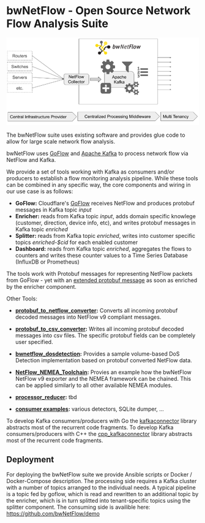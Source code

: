 # bwNetFlow - Open Source Network Flow Analysis Suite

![bwNetFlow Overview](overview.png "bwNetFlow Overview")

The bwNetFlow suite uses existing software and provides
glue code to allow for large scale network flow analysis.

bwNetFlow uses [GoFlow](https://github.com/cloudflare/goflow) and
[Apache Kafka](https://kafka.apache.org/) to process network flow via NetFlow and Kafka.

We provide a set of tools working with Kafka as consumers and/or producers
to establish a flow monitoring analysis pipeline. While these tools can be combined 
in any specific way, the core components and wiring in our use case is as follows:

- **GoFlow:** Cloudflare's [GoFlow](https://github.com/cloudflare/goflow) receives NetFlow and produces protobuf messages in Kafka topic *input*
- **Enricher:** reads from Kafka topic *input*, adds domain specific knowlege (customer, direction, device info, etc), and writes protobuf messages in Kafka topic *enriched*
- **Splitter:** reads from Kafka topic *enriched*, writes into customer specific topics *enriched-$cid* for each enabled customer
- **Dashboard:** reads from Kafka topic *enriched*, aggregates the flows to counters and writes these counter values to a Time Series Database (InfluxDB or Prometheus)

The tools work with Protobuf messages for representing NetFlow packets from
GoFlow - yet with an [extended protobuf message](https://github.com/bwNetFlow/protobuf) as soon as enriched by the enricher component. 

Other Tools:

- **<a href="https://github.com/bwNetFlow/protobuf_to_netflow_converter" target="_blank">protobuf_to_netflow_converter</a>:** Converts all incoming protobuf decoded messages into NetFlow v9 compliant messages.
- **<a href="https://github.com/bwNetFlow/protobuf_to_csv_converter" target="_blank">protobuf_to_csv_converter</a>:** Writes all incoming protobuf decoded messages into csv files. The specific protobuf fields can be completely user specified.
- **<a href="https://github.com/bwNetFlow/bwnetflow_dosdetection" target="_blank">bwnetflow_dosdetection</a>:** Provides a sample volume-based DoS Detection implementation based on protobuf converted NetFlow data.
- **<a href="https://github.com/bwNetFlow/NetFlow_NEMEA_Toolchain" target="_blank">NetFlow_NEMEA_Toolchain</a>:** Provies an example how the bwNetFlow NetFlow v9 exporter and the NEMEA framework can be chained. This can be applied similarly to all other available NEMEA modules.
- **<a href="https://github.com/bwNetFlow/processor_reducer" target="_blank">processor_reducer</a>:** tbd

- **<a href="https://https://github.com/bwNetFlow/python-consumers" target="_blank">consumer examples</a>:** various detectors, SQLite dumper, ...

To develop Kafka consumers/producers with Go the [kafkaconnector](https://github.com/bwNetFlow/kafkaconnector) library abstracts most of the recurrent code fragments.
To develop Kafka consumers/producers with C++ the [cpp_kafkaconnector](https://github.com/bwNetFlow/cpp_kafkaconnector) library abstracts most of the recurrent code fragments.

## Deployment

For deploying the bwNetFlow suite we provide Ansible scripts or Docker / Docker-Compose description. The processing side requires a Kafka cluster with a number of topics arranged to the individual needs. A typical pipeline is a topic fed by goflow, which is read and rewritten to an additional topic by the enricher, which is in turn splitted into tenant-specific topics using the splitter component. The consuming side is availible here: https://github.com/bwNetFlow/demo
